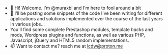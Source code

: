 - 👋 Hi! Welcome. I'm @muraxbl and I'm here to fool around a bit
- 🌱 I'll be posting some snippets of the code I've been writing for different applications and solutions implemented over the course of the last years in various jobs...
- You'll find some complete Prestashop modules, template *hacks* and mods, Wordpress plugins and functions, as well as various PHP, Javascript, jQuery and HTML5 random implementations.
- 📫 Want to contact me? reach me at lcdw@proton.me  

